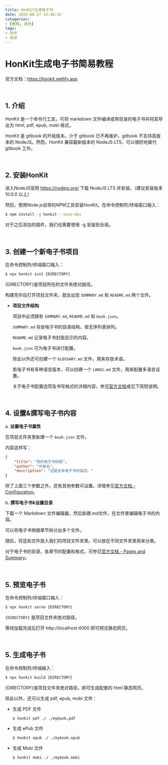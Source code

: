 ```yaml
---
title: HonKit生成电子书
date: 2025-08-27 13:38:32
categories:
- [教程, 其他]
tags:
- 创作
- 阅读
---
```

# HonKit生成电子书简易教程

官方文档：https://honkit.netlify.app

<br>

## 1. 介绍

HonKit 是一个命令行工具，可将 markdown 文件编译成带目录的电子书并将其导出为 html, pdf, epub, mobi 格式。

HonKit 是 gitbook 的升级版本。介于 gitbook 已不再维护，gitbook 不支持高版本的 NodeJS。然而，HonKit 兼容最新版本的 NodeJS LTS，可以很好地替代 gitbook 工作。

<br>

## 2. 安装HonKit

进入NodeJS官网 https://nodejs.org/ 下载 NodeJS LTS 并安装。（建议安装版本 10.0.0 以上）

然后，使用Node.js自带的NPM工具安装HonKit。在命令控制符/终端窗口输入：

```bash
$ npm install -g honkit --save-dev
```

对于之后添加的插件，我们也需要使用 -g 安装到全局。

<br>

## 3. 创建一个新电子书项目

在命令控制符/终端窗口输入：

```bash
$ npx honkit init {DIRECTORY} 
```

{DIRECTORY}是项目所在的文件夹绝对路径。

构建完毕后打开项目文件夹，就会出现 `SUMMARY.md` 和 `README.md` 两个文件。

- **项目文件结构**
  
  项目中必须拥有 `SUMMARY.md`, `README.md` 和 `book.json`。
  
  `SUMMARY.md` 存放电子书的目录结构，按无序列表排列。
  
  `README.md` 记录电子书封面显示的内容。
  
  `book.json` 可为电子书进行配置。
  
  除此以外还可创建一个 `GLOSSARY.md` 文件，用来存放术语。
  
  若电子书有多种语言版本，可以创建一个 `LANGS.md` 文件，用来配置多语言设置。
  
  关于电子书配置选项及书写格式的详细内容，参见[官方文档](https://honkit.netlify.app/structure.html)或见下简短说明。

<br>

## 4. 设置&撰写电子书内容

a. **设置电子书属性**

在项目文件夹里新建一个 `book.json` 文件。

内容这样写：

```json
{
    "title": "我的电子书标题",
    "author": "作者名",
    "description": "这是这本电子书的描述。"
}
```

除了上面三个参数之外，还有其他参数可设置。详情参见[官方文档 - Configuration](https://honkit.netlify.app/config)。

b. **撰写电子书&设置目录**

下载一个 Markdown 文件编辑器，然后新建.md文件，在文件里编辑电子书的内容。

可以将电子书根据章节拆分出多个文件。

随后，将这些文件放入我们的项目文件夹里。可以放在不同文件夹里用来分类。

对于电子书的目录、各章节的配置和格式，可参见[官方文档 - Pages and Summary](https://honkit.netlify.app/pages)。

<br>

## 5. 预览电子书

在命令控制符/终端窗口输入：

```bash
$ npx honkit serve {DIRECTORY} 
```

`{DIRECTORY}` 是项目文件夹绝对路径。

等待加载完成后打开 http://localhost:4000 即可预览静态网页。

<br>

## 5. 生成电子书

在命令控制符/终端输入：

```bash
$ npx honkit build {DIRECTORY} 
```

{DIRECTORY}是项目文件夹绝对路径，即可生成配套的 html 静态网页。

除此以外，还可以生成 pdf, epub, mobi 文件：

- 生成 PDF 文件
  
  ```bash
  $ honkit pdf ./ ./mybook.pdf
  ```

- 生成 ePub 文件
  
  ```bash
  $ honkit epub ./ ./mybook.epub
  ```

- 生成 Mobi 文件
  
  ```bash
  $ honkit mobi ./ ./mybook.mobi
  ```